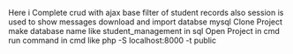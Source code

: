 Here i Complete crud with ajax base filter of student records also session is used to show messages
download and import databse mysql
Clone Project
make database name like student_management in sql
Open Project in cmd
run command in cmd like
 php -S localhost:8000 -t public
